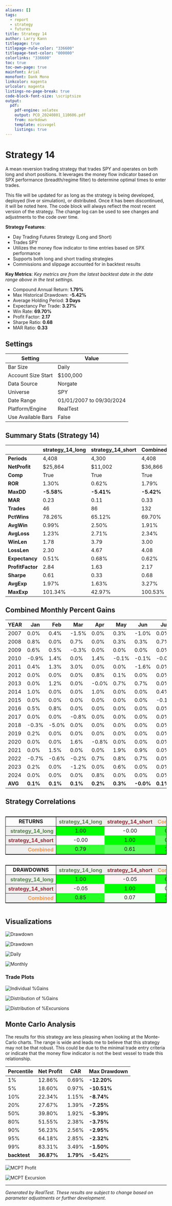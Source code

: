 ```yaml
---
aliases: []
tags: 
  - report
  - strategy
  - futures
title: Strategy 14
author: Larry Kann
titlepage: true
titlepage-rule-color: "336600"
titlepage-text-color: "000000"
colorlinks: "336600"
toc: true
toc-own-page: true
mainfont: Arial
monofont: Dank Mono
linkcolor: magenta
urlcolor: magenta
listings-no-page-break: true
code-block-font-size: \scriptsize
output:
  pdf:
    pdf-engine: xelatex
    output: PCO_20240801_110606.pdf
    from: markdown
    template: eisvogel
    listings: true
---
```

# Strategy 14

A mean reversion trading strategy that trades SPY and operates on both long and short positions. It leverages the money flow indicator based on SPX performance (breadth/regime filter) to determine optimal times to enter trades. 

This file will be updated for as long as the strategy is being developed, deployed (live or simulation), or distributed. Once it has been discontinued, it will be noted here. The code block will always reflect the most recent version of the strategy. The change log can be used to see changes and adjustments to the code over time.


**Strategy Features**:

- Day Trading Futures Strategy (Long and Short)
- Trades SPY
- Utilizes the money flow indicator to time entries based on SPX performance
- Supports both long and short trading strategies
- Commissions and slippage accounted for in backtest results

**Key Metrics**: _Key metrics are from the latest backtest date in the date range above in the test settings._

- Compound Annual Return: **1.79%**
- Max Historical Drawdown: **-5.42%**
- Average Holding Period: **3 Days**
- Expectancy Per Trade: **3.27%**
- Win Rate: **69.70%**
- Profit Factor: **2.17**
- Sharpe Ratio: **0.68**
- MAR Ratio: **0.33**

## Settings

| Setting            | Value                    |
| ------------------ | ------------------------ |
| Bar Size           | Daily                    |
| Account Size Start | $100,000                 |
| Data Source        | Norgate                  |
| Universe           | SPY                      |
| Date Range         | 01/01/2007 to 09/30/2024 |
| Platform/Engine    | RealTest                 |
| Use Available Bars | False                    |

## Summary Stats (Strategy 14)

|              | strategy_14_long | strategy_14_short | Combined   |
| ------------ | ---------------- | ----------------- | ---------- |
| **Periods**      | 4,408            | 4,300             | 4,408      |
| **NetProfit**    | $25,864          | $11,002           | $36,866    |
| **Comp**         | True             | True              | True       |
| **ROR**          | 1.30%            | 0.62%             | 1.79%      |
| **MaxDD**        | **-5.58%**       | **-5.41%**        | **-5.42%** |
| **MAR**          | 0.23             | 0.11              | 0.33       |
| **Trades**       | 46               | 86                | 132        |
| **PctWins**      | 78.26%           | 65.12%            | 69.70%     |
| **AvgWin**       | 0.99%            | 2.50%             | 1.91%      |
| **AvgLoss**      | 1.23%            | 2.71%             | 2.34%      |
| **WinLen**       | 1.78             | 3.79              | 3.00       |
| **LossLen**      | 2.30             | 4.67              | 4.08       |
| **Expectancy**   | 0.51%            | 0.68%             | 0.62%      |
| **ProfitFactor** | 2.84             | 1.63              | 2.17       |
| **Sharpe**       | 0.61             | 0.33              | 0.68       |
| **AvgExp**       | 1.97%            | 1.63%             | 3.27%      |
| **MaxExp**       | 101.34%          | 42.97%            | 100.53%    |

## Combined Monthly Percent Gains

| YEAR | Jan   | Feb    | Mar    | Apr   | May   | Jun  | Jul  | Aug    | Sep    | Oct  | Nov | Dec | **TOTAL** | MaxDD   |
| ---- | ----- | ------ | ------ | ----- | ----- | ---- | ---- | ------ | ------ | ---- | --- | --- | -------- | ------- |
| 2007 | 0.0%  | 0.4%   | -1.5%  | 0.0%  | 0.3%  | -1.0% | 0.0% | 0.2%   | 0.0%   | -0.2% | -0.2% | -0.1% | **-2.2%** | -2.9%   |
| 2008 | 0.8%  | 0.0%   | 0.7%   | 0.0%  | 0.3%  | 0.3% | 0.7% | -0.0%  | 1.1%   | 1.5% | 1.4% | -0.7% | **6.1%**  | -1.0%   |
| 2009 | 0.6%  | 0.5%   | -0.3%  | 0.0%  | 0.0%  | 0.0% | 0.0% | 0.0%   | 1.0%   | 4.9% | 1.2% | 0.0% | **8.0%**  | -0.6%   |
| 2010 | -0.9% | 1.4%   | 0.0%   | 1.4%  | -0.1% | -0.1% | -0.0% | 0.1%   | -0.4%  | 0.0% | 0.0% | 0.0% | **1.5%**  | -1.7%   |
| 2011 | 0.4%  | 1.3%   | 3.0%   | 0.0%  | 0.0%  | -1.6% | 0.0% | 0.4%   | 0.3%   | -1.3% | 0.0% | -0.2% | **2.3%**  | -2.4%   |
| 2012 | 0.0%  | 0.0%   | 0.0%   | 0.8%  | 0.1%  | 0.0% | 0.0% | 0.0%   | 0.0%   | 0.0% | -0.1% | 0.0% | **0.8%**  | -0.9%   |
| 2013 | 0.0%  | 1.2%   | 0.0%   | -0.0% | 0.7%  | 0.7% | 0.0% | 0.2%   | 0.5%   | 1.8% | 1.2% | 0.4% | **6.9%**  | -2.4%   |
| 2014 | 1.0%  | 0.0%   | 0.0%   | 1.0%  | 0.0%  | 0.0% | 0.4% | 0.0%   | 0.0%   | -0.9% | 0.0% | 0.0% | **1.4%**  | -1.2%   |
| 2015 | 0.0%  | 0.0%   | 0.0%   | 0.0%  | 0.0%  | 0.0% | -0.1% | -0.1%  | 0.4%   | -0.9% | -0.3% | 0.6% | **-0.4%** | -1.4%   |
| 2016 | 0.5%  | 0.8%   | 0.0%   | 0.0%  | 0.0%  | 0.0% | 0.0% | 0.0%   | 0.0%   | 0.0% | 0.0% | 0.0% | **1.3%**  | -0.2%   |
| 2017 | 0.0%  | 0.0%   | -0.8%  | 0.0%  | 0.0%  | 0.0% | 0.0% | 0.0%   | 0.0%   | 0.0% | 0.0% | 1.0% | **0.2%**  | -1.0%   |
| 2018 | -0.3% | -5.0%  | 0.0%   | 0.0%  | 0.0%  | 0.0% | 0.0% | 0.0%   | 0.0%   | 0.4% | 0.2% | 0.8% | **-4.0%** | -5.3%   |
| 2019 | 0.2%  | 0.0%   | 0.0%   | 0.0%  | 0.0%  | 0.0% | 0.0% | 0.0%   | 0.0%   | 0.0% | 0.0% | 0.0% | **0.2%**  | -0.3%   |
| 2020 | 0.0%  | 0.0%   | 1.6%   | -0.8% | 0.0%  | 0.0% | 0.0% | 0.0%   | 0.0%   | 0.0% | 0.0% | 0.0% | **0.8%**  | -2.8%   |
| 2021 | 0.0%  | 1.5%   | 0.0%   | 0.0%  | 1.9%  | 0.9% | 0.0% | 1.9%   | -0.1%  | 0.0% | 0.0% | 0.0% | **6.3%**  | -0.4%   |
| 2022 | -0.7% | -0.6%  | -0.2%  | 0.7%  | 0.8%  | 0.7% | 0.0% | 0.0%   | 1.8%   | 0.1% | 1.1% | 0.0% | **3.8%**  | -1.9%   |
| 2023 | 0.2%  | 0.0%   | -1.2%  | 0.0%  | 0.6%  | 0.0% | 0.0% | 0.0%   | 0.1%   | 0.1% | -1.0% | 0.0% | **-1.2%** | -1.5%   |
| 2024 | 0.0%  | 0.0%   | 0.0%   | 0.8%  | 0.0%  | 0.0% | 0.0% | 0.0%   | n/a    | n/a  | n/a | n/a | **0.8%**  | -0.0%   |
| **AVG** | **0.1%** | **0.1%** | **0.1%** | **0.2%** | **0.3%** | **-0.0%** | **0.1%** | **0.2%** | **0.3%** | **0.3%** | **0.2%** | **0.1%** | **1.8%** | **-1.6%** |


## Strategy Correlations

<div style='overflow-x:auto'>
<table class='w3-table' style='border:1px solid black'>
<tr style='border-bottom:1px solid black'>
<td style = 'border-right:1px solid black;text-align:center'>
<b>RETURNS</b></td>
<th scope='col' bgcolor=#F0F0F0 style='text-align:center;color:#4E8542'>strategy_14_long</th><th scope='col' bgcolor=#F0F0F0 style='text-align:center;color:#9F2936'>strategy_14_short</th><th scope='col' bgcolor=#F0F0F0 style='text-align:center;color:#F79646'>Combined</th></tr>
<tr><th scope='row' bgcolor=#F0F0F0 style='text-align:right;border-right:1px solid black;color:#4E8542'>strategy_14_long</th><td bgcolor=#00FF00 style='text-align:center'>1.00</td><td bgcolor=#FFFEFE style='text-align:center'>-0.00</td><td bgcolor=#36FF36 style='text-align:center'>0.79</td></tr>
<tr><th scope='row' bgcolor=#F0F0F0 style='text-align:right;border-right:1px solid black;color:#9F2936'>strategy_14_short</th><td bgcolor=#FFFEFE style='text-align:center'>-0.00</td><td bgcolor=#00FF00 style='text-align:center'>1.00</td><td bgcolor=#62FF62 style='text-align:center'>0.61</td></tr>
<tr><th scope='row' bgcolor=#F0F0F0 style='text-align:right;border-right:1px solid black;color:#F79646'>Combined</th><td bgcolor=#36FF36 style='text-align:center'>0.79</td><td bgcolor=#62FF62 style='text-align:center'>0.61</td><td bgcolor=#00FF00 style='text-align:center'>1.00</td></tr>
</table>
</div>

<!-- Add a blank line here to separate blocks -->

<div style='overflow-x:auto'><table class='w3-table' style='border:1px solid black'><tr style='border-bottom:1px solid black'><td style = 'border-right:1px solid black;text-align:center'><b>DRAWDOWNS</b></td>
<th scope='col' bgcolor=#F0F0F0 style='text-align:center;color:#4E8542'>strategy_14_long</th><th scope='col' bgcolor=#F0F0F0 style='text-align:center;color:#9F2936'>strategy_14_short</th><th scope='col' bgcolor=#F0F0F0 style='text-align:center;color:#F79646'>Combined</th></tr>
<tr><th scope='row' bgcolor=#F0F0F0 style='text-align:right;border-right:1px solid black;color:#4E8542'>strategy_14_long</th><td bgcolor=#00FF00 style='text-align:center'>1.00</td><td bgcolor=#FFF3F3 style='text-align:center'>-0.05</td><td bgcolor=#25FF25 style='text-align:center'>0.85</td></tr>
<tr><th scope='row' bgcolor=#F0F0F0 style='text-align:right;border-right:1px solid black;color:#9F2936'>strategy_14_short</th><td bgcolor=#FFF3F3 style='text-align:center'>-0.05</td><td bgcolor=#00FF00 style='text-align:center'>1.00</td><td bgcolor=#EDFFED style='text-align:center'>0.07</td></tr>
<tr><th scope='row' bgcolor=#F0F0F0 style='text-align:right;border-right:1px solid black;color:#F79646'>Combined</th><td bgcolor=#25FF25 style='text-align:center'>0.85</td><td bgcolor=#EDFFED style='text-align:center'>0.07</td><td bgcolor=#00FF00 style='text-align:center'>1.00</td></tr>
</table>
</div>

<!-- End of HTML block -->

## Visualizations

![Drawdown](Reports/docs/Strategy14/images/graph2.png)

![Drawdown](Reports/docs/Strategy14/images/graph3.png)
<div style="page-break-after: always;"></div>

![Daily](Reports/docs/Strategy14/images/graph5.png)

![Monthly](Reports/docs/Strategy14/images/graph7.png)
<div style="page-break-after: always;"></div>

### Trade Plots

![Individual %Gains](Reports/docs/Strategy14/images/plot0.png)

![Distribution of %Gains](Reports/docs/Strategy14/images/plot1.png)
<div style="page-break-after: always;"></div>

![Distribution of %Excursions](Reports/docs/Strategy14/images/plot2.png)

## Monte Carlo Analysis

The results for this strategy are less pleasing when looking at the Monte-Carlo charts. The range is wide and leads me to believe that this strategy may not be that robust. This could be due to the minimal trade entry criteria or indicate that the money flow indicator is not the best vessel to trade this relationship.

| Percentile | Net Profit | CAR     | Max Drawdown    |
| ---------- | ---------- | ------- | ---------------- |
| 1%         | 12.86%     | 0.69%   | **-12.20%**      |
| 5%         | 18.60%     | 0.97%   | **-10.51%**      |
| 10%        | 22.34%     | 1.15%   | **-8.74%**       |
| 20%        | 27.67%     | 1.39%   | **-7.25%**       |
| 50%        | 39.80%     | 1.92%   | **-5.39%**       |
| 80%        | 51.55%     | 2.38%   | **-3.75%**       |
| 90%        | 56.23%     | 2.56%   | **-2.95%**       |
| 95%        | 64.18%     | 2.85%   | **-2.32%**       |
| 99%        | 83.31%     | 3.49%   | **-1.50%**       |
| **backtest** | **36.87%** | **1.79%** | **-5.42%**       |

![MCPT Profit](Reports/docs/Strategy14/images/plot4.png)

![MCPT Excursion](Reports/docs/Strategy14/images/plot5.png)

---
*Generated by RealTest. These results are subject to change based on parameter adjustments or further development.*
